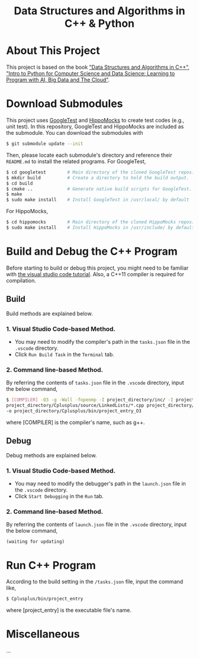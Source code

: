 <p align="center">
  <h1 align="center"> Data Structures and Algorithms in C++ & Python </h1>
</p>

# About This Project
This project is based on the book ["Data Structures and Algorithms in C++"](https://www.wiley.com/en-sg/Data+Structures+and+Algorithms+in+C%2B%2B%2C+2nd+Edition-p-9780470383278), ["Intro to Python for Computer Science and Data Science: Learning to Program with AI, Big Data and The Cloud"](https://www.pearson.com/store/p/intro-to-python-for-computer-science-and-data-science-learning-to-program-with-ai-big-data-and-the-cloud-global-edition/P200000004063/9781292364902).

# Download Submodules

This project uses [GoogleTest](https://github.com/google/googletest) and [HippoMocks](https://github.com/dascandy/hippomocks) to create test codes (e.g., unit test). In this repository, GoogleTest and HippoMocks are included as the submodule. You can download the submodules with
```sh
$ git submodule update --init
```
Then, please locate each submodule's directory and reference their `README.md` to install the related programs. For GoogleTest,
```sh
$ cd googletest        # Main directory of the cloned GoogleTest repository.
$ mkdir build          # Create a directory to hold the build output.
$ cd build
$ cmake ..             # Generate native build scripts for GoogleTest.
$ make
$ sudo make install    # Install GoogleTest in /usr/local/ by default
```
For HippoMocks,
```sh
$ cd hippomocks        # Main directory of the cloned HippoMocks repository.
$ sudo make install    # Install HippoMocks in /usr/include/ by default.
```

# Build and Debug the C++ Program

Before starting to build or debug this project, you might need to be familiar with [the visual studio code tutorial](https://code.visualstudio.com/docs/cpp/config-linux). Also, a C++11 compiler is required for compilation.

## Build
Build methods are explained below.

### 1. Visual Studio Code-based Method.
- You may need to modify the compiler's path in the `tasks.json` file in the `.vscode` directory.
- Click `Run Build Task` in the `Terminal` tab.

### 2. Command line-based Method.
By referring the contents of `tasks.json` file in the `.vscode` directory, input the below command,
```sh
$ [COMPILER] -O3 -g -Wall -fopenmp -I project_directory/inc/ -I project_directory/Cplusplus/include/ -I project_directory/Cplusplus/include/LinkedLists/ 
project_directory/Cplusplus/source/LinkedLists/*.cpp project_directory/Cplusplus/source/*.cpp
-o project_directory/Cplusplus/bin/project_entry_O3
```
where [COMPILER] is the compiler's name, such as g++.

## Debug
Debug methods are explained below.

### 1. Visual Studio Code-based Method.
- You may need to modify the debugger's path in the `launch.json` file in the `.vscode` directory.
- Click `Start Debugging` in the `Run` tab.

### 2. Command line-based Method.
By referring the contents of `launch.json` file in the `.vscode` directory, input the below command,
```
(waiting for updating)
```

# Run C++ Program
According to the build setting in the `/tasks.json` file, input the command like,
```sh
$ Cplusplus/bin/project_entry
```
where [project_entry] is the executable file's name.

# Miscellaneous

...

